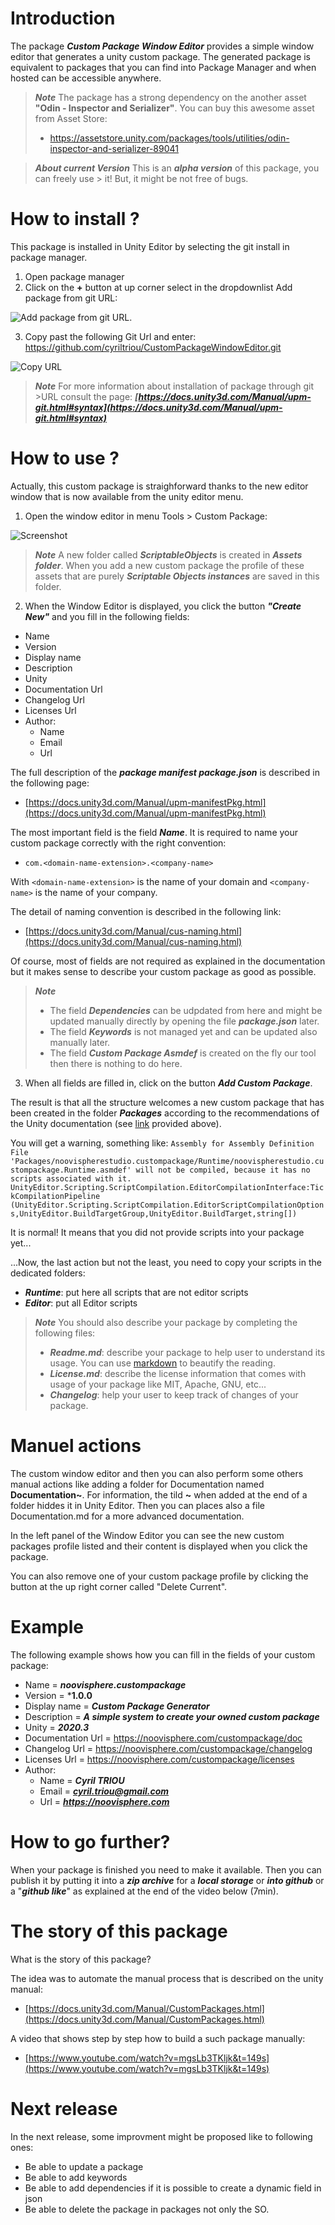 # Introduction

The package ***Custom Package Window Editor*** provides a simple window editor that generates a unity custom package. The generated package is equivalent to packages that you can find into Package Manager and when hosted can be accessible anywhere.

> ***Note***
> The package has a strong dependency on the another asset **"Odin - Inspector and Serializer"**.
> You can buy this awesome asset from Asset Store: 
> - <https://assetstore.unity.com/packages/tools/utilities/odin-inspector-and-serializer-89041>

> ***About current Version***
> This is an ***alpha version*** of this package, you can freely use > it! But, it might be not free of bugs.

# How to install ?

This package is installed in Unity Editor by selecting the git install in package manager. 
1. Open package manager 
2. Click on the **+** button at up corner select in the dropdownlist Add package from git URL:

![Add package from git URL](./Doc/Add%20package%20from%20git%20URL.png). 

3. Copy past the following Git Url and enter: 
   https://github.com/cyriltriou/CustomPackageWindowEditor.git

![Copy URL](./Doc/Copy%20git%20URL.png)

> ***Note***
>For more information about installation of package through git >URL consult the page: ***[https://docs.unity3d.com/Manual/upm-git.html#syntax](https://docs.unity3d.com/Manual/upm-git.html#syntax)***

# How to use ?

Actually, this custom package is straighforward thanks to the new editor window that is now available from the unity editor menu.

1. Open the window editor in menu Tools > Custom Package: 
   
![Screenshot](./Doc/Custom%20Package%20Editor%20Windows.png)

>***Note***
>A new folder called ***ScriptableObjects*** is created in ***Assets folder***. When you add a new custom package the profile of these assets that are purely ***Scriptable Objects instances*** are saved in this folder.

2. When the Window Editor is displayed, you click the button ***"Create New"*** and you fill in the following fields:
- Name
- Version
- Display name
- Description
- Unity 
- Documentation Url
- Changelog Url
- Licenses Url
- Author:
    - Name
    - Email
    - Url

The full description of the ***package manifest package.json*** is described in the following page:
 
 - [https://docs.unity3d.com/Manual/upm-manifestPkg.html](https://docs.unity3d.com/Manual/upm-manifestPkg.html)


The most important field is the field ***Name***. It is required to name your custom package correctly with the right convention: 

- `com.<domain-name-extension>.<company-name>`

With `<domain-name-extension>` is the name of your domain and `<company-name>` is the name of your company.

The detail of naming convention is described in the following link: 
- [https://docs.unity3d.com/Manual/cus-naming.html](https://docs.unity3d.com/Manual/cus-naming.html)

Of course, most of fields are not required as explained in the documentation but it makes sense to describe your custom package as good as possible.

>***Note*** 
>- The field ***Dependencies*** can be udpdated from here and might be updated manually directly by opening the file ***package.json*** later.
>- The field ***Keywords*** is not managed yet and can be updated also manually later.
>- The field ***Custom Package Asmdef*** is created on the fly our tool then there is nothing to do here.

3. When all fields are filled in, click on the button ***Add Custom Package***.

The result is that all the structure welcomes a new custom package that has been created in the folder ***Packages*** according to the recommendations of the Unity documentation (see [link](https://docs.unity3d.com/Manual/upm-manifestPkg.html) provided above).

You will get a warning, something like:
`Assembly for Assembly Definition File 'Packages/noovispherestudio.custompackage/Runtime/noovispherestudio.custompackage.Runtime.asmdef' will not be compiled, because it has no scripts associated with it.
UnityEditor.Scripting.ScriptCompilation.EditorCompilationInterface:TickCompilationPipeline (UnityEditor.Scripting.ScriptCompilation.EditorScriptCompilationOptions,UnityEditor.BuildTargetGroup,UnityEditor.BuildTarget,string[])`

It is normal! It means that you did not provide scripts into your package yet...

...Now, the last action but not the least, you need to copy your scripts in the dedicated folders:

- ***Runtime***: put here all scripts that are not editor scripts
- ***Editor***: put all Editor scripts

>***Note***
>You should also describe your package by completing the following files:
>- ***Readme.md***: describe your package to help user to understand its usage. You can use [markdown](https://www.markdownguide.org/basic-syntax/) to beautify the reading.
>- ***License.md***: describe the license information that comes with usage of your package like MIT, Apache, GNU, etc... 
>- ***Changelog***: help your user to keep track of changes of your package.

# Manuel actions

The custom window editor and then you can also perform some others manual actions like adding a folder for Documentation named **Documentation~**. For information, the tild **~** when added at the end of a folder hiddes it in Unity Editor. Then you can places also a file Documentation.md for a more advanced documentation.

In the left panel of the Window Editor you can see the new custom packages profile listed and their content is displayed when you click the package.

You can also remove one of your custom package profile by clicking the button at the up right corner called "Delete Current".



# Example

The following example shows how you can fill in the fields of your custom package:

- Name = ***noovisphere.custompackage***
- Version = ***1.0.0**
- Display name = ***Custom Package Generator***
- Description = ***A simple system to create your owned custom package***
- Unity = ***2020.3***
- Documentation Url = https://noovisphere.com/custompackage/doc
- Changelog Url = https://noovisphere.com/custompackage/changelog
- Licenses Url = https://noovisphere.com/custompackage/licenses
- Author:
    - Name = ***Cyril TRIOU***
    - Email = ***cyril.triou@gmail.com***
    - Url = ***https://noovisphere.com***

# How to go further?
When your package is finished you need to make it available. Then you can publish it by putting it into a ***zip archive*** for a ***local storage*** or ***into github*** or a "***github like***" as explained at the end of the video below (7min).

# The story of this package

What is the story of this package?

The idea was to automate the manual process that is described on the unity manual: 

- [https://docs.unity3d.com/Manual/CustomPackages.html](https://docs.unity3d.com/Manual/CustomPackages.html)

A video that shows step by step how to build a such package manually:

- [https://www.youtube.com/watch?v=mgsLb3TKljk&t=149s](https://www.youtube.com/watch?v=mgsLb3TKljk&t=149s)

# Next release

In the next release, some improvment might be proposed like to following ones:

- Be able to update a package 
- Be able to add keywords
- Be able to add dependencies if it is possible to create a dynamic field in json
- Be able to delete the package in packages not only the SO.
